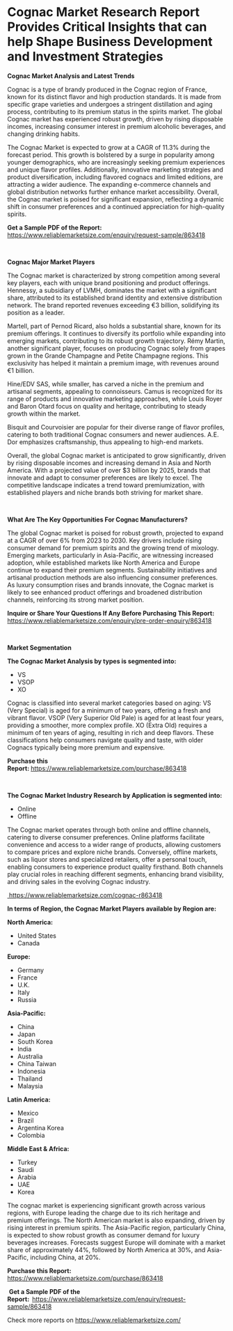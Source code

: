 <p><h1>Cognac Market Research Report Provides Critical Insights that can help Shape Business Development and Investment Strategies</h1></p><p><strong>Cognac Market Analysis and Latest Trends</strong></p>
<p><p>Cognac is a type of brandy produced in the Cognac region of France, known for its distinct flavor and high production standards. It is made from specific grape varieties and undergoes a stringent distillation and aging process, contributing to its premium status in the spirits market. The global Cognac market has experienced robust growth, driven by rising disposable incomes, increasing consumer interest in premium alcoholic beverages, and changing drinking habits.</p><p>The Cognac Market is expected to grow at a CAGR of 11.3% during the forecast period. This growth is bolstered by a surge in popularity among younger demographics, who are increasingly seeking premium experiences and unique flavor profiles. Additionally, innovative marketing strategies and product diversification, including flavored cognacs and limited editions, are attracting a wider audience. The expanding e-commerce channels and global distribution networks further enhance market accessibility. Overall, the Cognac market is poised for significant expansion, reflecting a dynamic shift in consumer preferences and a continued appreciation for high-quality spirits.</p></p>
<p><strong>Get a Sample PDF of the Report:&nbsp;</strong> <a href="https://www.reliablemarketsize.com/enquiry/request-sample/863418?utm_campaign=1884&utm_medium=2&utm_source=Github&utm_content=ia&utm_term=14022025&utm_id=cognac">https://www.reliablemarketsize.com/enquiry/request-sample/863418</a></p>
<p>&nbsp;</p>
<p><strong>Cognac Major Market Players</strong></p>
<p><p>The Cognac market is characterized by strong competition among several key players, each with unique brand positioning and product offerings. Hennessy, a subsidiary of LVMH, dominates the market with a significant share, attributed to its established brand identity and extensive distribution network. The brand reported revenues exceeding €3 billion, solidifying its position as a leader.</p><p>Martell, part of Pernod Ricard, also holds a substantial share, known for its premium offerings. It continues to diversify its portfolio while expanding into emerging markets, contributing to its robust growth trajectory. Rémy Martin, another significant player, focuses on producing Cognac solely from grapes grown in the Grande Champagne and Petite Champagne regions. This exclusivity has helped it maintain a premium image, with revenues around €1 billion.</p><p>Hine/EDV SAS, while smaller, has carved a niche in the premium and artisanal segments, appealing to connoisseurs. Camus is recognized for its range of products and innovative marketing approaches, while Louis Royer and Baron Otard focus on quality and heritage, contributing to steady growth within the market.</p><p>Bisquit and Courvoisier are popular for their diverse range of flavor profiles, catering to both traditional Cognac consumers and newer audiences. A.E. Dor emphasizes craftsmanship, thus appealing to high-end markets.</p><p>Overall, the global Cognac market is anticipated to grow significantly, driven by rising disposable incomes and increasing demand in Asia and North America. With a projected value of over $3 billion by 2025, brands that innovate and adapt to consumer preferences are likely to excel. The competitive landscape indicates a trend toward premiumization, with established players and niche brands both striving for market share.</p></p>
<p>&nbsp;</p>
<p><strong>What Are The Key Opportunities For Cognac Manufacturers?</strong></p>
<p><p>The global Cognac market is poised for robust growth, projected to expand at a CAGR of over 6% from 2023 to 2030. Key drivers include rising consumer demand for premium spirits and the growing trend of mixology. Emerging markets, particularly in Asia-Pacific, are witnessing increased adoption, while established markets like North America and Europe continue to expand their premium segments. Sustainability initiatives and artisanal production methods are also influencing consumer preferences. As luxury consumption rises and brands innovate, the Cognac market is likely to see enhanced product offerings and broadened distribution channels, reinforcing its strong market position.</p></p>
<p><strong>Inquire or Share Your Questions If Any Before Purchasing This Report:</strong> <a href="https://www.reliablemarketsize.com/enquiry/pre-order-enquiry/863418?utm_campaign=1884&utm_medium=2&utm_source=Github&utm_content=ia&utm_term=14022025&utm_id=cognac">https://www.reliablemarketsize.com/enquiry/pre-order-enquiry/863418</a></p>
<p>&nbsp;</p>
<p><strong>Market Segmentation</strong></p>
<p><strong>The Cognac Market Analysis by types is segmented into:</strong></p>
<p><ul><li>VS</li><li>VSOP</li><li>XO</li></ul></p>
<p><p>Cognac is classified into several market categories based on aging: VS (Very Special) is aged for a minimum of two years, offering a fresh and vibrant flavor. VSOP (Very Superior Old Pale) is aged for at least four years, providing a smoother, more complex profile. XO (Extra Old) requires a minimum of ten years of aging, resulting in rich and deep flavors. These classifications help consumers navigate quality and taste, with older Cognacs typically being more premium and expensive.</p></p>
<p><strong>Purchase this Report:&nbsp;</strong><a href="https://www.reliablemarketsize.com/purchase/863418?utm_campaign=1884&utm_medium=2&utm_source=Github&utm_content=ia&utm_term=14022025&utm_id=cognac">https://www.reliablemarketsize.com/purchase/863418</a></p>
<p>&nbsp;</p>
<p><strong>The Cognac Market Industry Research by Application is segmented into:</strong></p>
<p><ul><li>Online</li><li>Offline</li></ul></p>
<p><p>The Cognac market operates through both online and offline channels, catering to diverse consumer preferences. Online platforms facilitate convenience and access to a wider range of products, allowing customers to compare prices and explore niche brands. Conversely, offline markets, such as liquor stores and specialized retailers, offer a personal touch, enabling consumers to experience product quality firsthand. Both channels play crucial roles in reaching different segments, enhancing brand visibility, and driving sales in the evolving Cognac industry.</p></p>
<p><a href="https://www.reliablemarketsize.com/cognac-r863418?utm_campaign=1884&utm_medium=2&utm_source=Github&utm_content=ia&utm_term=14022025&utm_id=cognac">&nbsp;https://www.reliablemarketsize.com/cognac-r863418</a></p>
<p><strong>In terms of Region, the Cognac Market Players available by Region are:</strong></p>
<p>
    <p> <strong> North America: </strong>
        <ul>
            <li>United States</li>
            <li>Canada</li>
        </ul>
        </p> 
    <p> <strong> Europe: </strong>
        <ul>
            <li>Germany</li>
            <li>France</li>
            <li>U.K.</li>
            <li>Italy</li>
            <li>Russia</li>
        </ul>
        </p> 
    <p> <strong> Asia-Pacific: </strong>
        <ul>
            <li>China</li>
            <li>Japan</li>
            <li>South Korea</li>
            <li>India</li>
            <li>Australia</li>
            <li>China Taiwan</li>
            <li>Indonesia</li>
            <li>Thailand</li>
            <li>Malaysia</li>
        </ul>
        </p> 
    <p> <strong> Latin America: </strong>
        <ul>
            <li>Mexico</li>
            <li>Brazil</li>
            <li>Argentina Korea</li>
            <li>Colombia</li>
        </ul>
        </p> 
    <p> <strong> Middle East & Africa: </strong>
        <ul>
            <li>Turkey</li>
            <li>Saudi</li>
            <li>Arabia</li>
            <li>UAE</li>
            <li>Korea</li>
        </ul>
    </p>
    </p>
<p><p>The cognac market is experiencing significant growth across various regions, with Europe leading the charge due to its rich heritage and premium offerings. The North American market is also expanding, driven by rising interest in premium spirits. The Asia-Pacific region, particularly China, is expected to show robust growth as consumer demand for luxury beverages increases. Forecasts suggest Europe will dominate with a market share of approximately 44%, followed by North America at 30%, and Asia-Pacific, including China, at 20%.</p></p>
<p><strong>Purchase this Report: </strong><a href="https://www.reliablemarketsize.com/purchase/863418?utm_campaign=1884&utm_medium=2&utm_source=Github&utm_content=ia&utm_term=14022025&utm_id=cognac">https://www.reliablemarketsize.com/purchase/863418</a></p>
<p>&nbsp;<strong>Get a Sample PDF of the Report:&nbsp;&nbsp;</strong><a href="https://www.reliablemarketsize.com/enquiry/request-sample/863418?utm_campaign=1884&utm_medium=2&utm_source=Github&utm_content=ia&utm_term=14022025&utm_id=cognac">https://www.reliablemarketsize.com/enquiry/request-sample/863418</a></p>
<p><strong></strong></p>
<p>Check more reports on <a href="https://www.reliablemarketsize.com/?utm_campaign=1884&utm_medium=2&utm_source=Github&utm_content=ia&utm_term=14022025&utm_id=cognac">https://www.reliablemarketsize.com/</a></p>